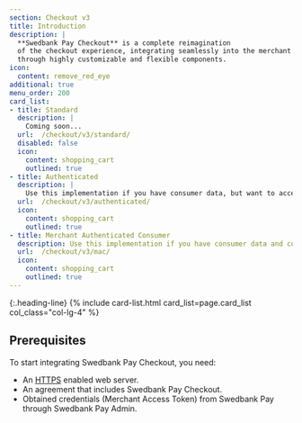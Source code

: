 ```yaml
---
section: Checkout v3
title: Introduction
description: |
  **Swedbank Pay Checkout** is a complete reimagination
  of the checkout experience, integrating seamlessly into the merchant website
  through highly customizable and flexible components.
icon:
  content: remove_red_eye
additional: true
menu_order: 200
card_list:
- title: Standard
  description: |
    Coming soon...
  url:  /checkout/v3/standard/
  disabled: false
  icon:
    content: shopping_cart
    outlined: true
- title: Authenticated
  description: |
    Use this implementation if you have consumer data, but want to access Swedbank Pay Checkout for an easier purchase flow.
  url:  /checkout/v3/authenticated/
  icon:
    content: shopping_cart
    outlined: true
- title: Merchant Authenticated Consumer
  description: Use this implementation if you have consumer data and consumer authentication on your site, but want to access Swedbank Pay Checkout for an easier purchase flow.
  url:  /checkout/v3/mac/
  icon:
    content: shopping_cart
    outlined: true
---
```


{:.heading-line}
{% include card-list.html card_list=page.card_list col_class="col-lg-4" %}

## Prerequisites

To start integrating Swedbank Pay Checkout, you need:

*   An [HTTPS][https] enabled web server.
*   An agreement that includes Swedbank Pay Checkout.
*   Obtained credentials (Merchant Access Token) from Swedbank Pay through
    Swedbank Pay Admin.

[https]: /introduction#connection-and-protocol
